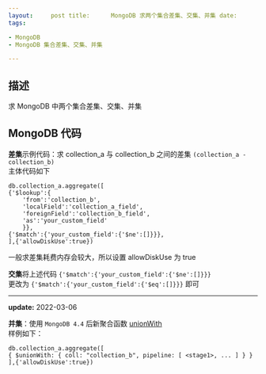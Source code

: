 ```yaml
---
layout:     post title:      MongoDB 求两个集合差集、交集、并集 date:       2020-10-20 21:07 author:     maida categories: [MongoDB]
tags:

- MongoDB
- MongoDB 集合差集、交集、并集

---
```


## 描述

求 MongoDB 中两个集合差集、交集、并集

## MongoDB 代码

**差集**示例代码：求 collection_a 与 collection_b 之间的差集  `(collection_a - collection_b)`  
主体代码如下

```text
db.collection_a.aggregate([
{'$lookup':{
    'from':'collection_b',
    'localField':'collection_a_field',
    'foreignField':'collection_b_field',
    'as':'your_custom_field'
    }},
{'$match':{'your_custom_field':{'$ne':[]}}},
],{'allowDiskUse':true})
```

一般求差集耗费内存会较大，所以设置 allowDiskUse 为 true

**交集**将上述代码 `{'$match':{'your_custom_field':{'$ne':[]}}}`   
更改为 `{'$match':{'your_custom_field':{'$eq':[]}}}` 即可

---
**update:** 2022-03-06

**并集**：使用 `MongoDB 4.4` 后新聚合函数 [unionWith](https://docs.mongodb.com/manual/reference/operator/aggregation/unionWith/)  
样例如下：
```text
db.collection_a.aggregate([
{ $unionWith: { coll: "collection_b", pipeline: [ <stage1>, ... ] } }
],{'allowDiskUse':true})
```
